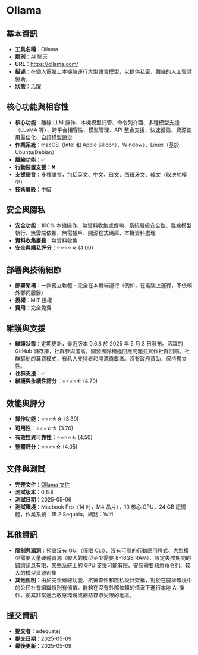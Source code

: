 # Ollama

## 基本資訊
- **工具名稱**：Ollama
- **類別**：AI 聊天
- **URL**：https://ollama.com/
- **描述**：在個人電腦上本機端運行大型語言模型，以提供私密、離線的人工智慧協助。
- **狀態**：活躍

## 核心功能與相容性
- **核心功能**：離線 LLM 操作、本機模型託管、命令列介面、多種模型支援（LLaMA 等）、跨平台相容性、模型管理、API 整合支援、快速推論、資源使用最佳化、自訂模型設定
- **作業系統**：macOS（Intel 和 Apple Silicon）、Windows、Linux（基於 Ubuntu/Debian）
- **離線功能**：✅
- **行動裝置支援**：❌
- **支援語言**：多種語言，包括英文、中文、日文、西班牙文、韓文（取決於模型）
- **技術層級**：中級

## 安全與隱私
- **安全功能**：100% 本機操作、無資料收集或傳輸、系統層級安全性、離線模型執行、無雲端依賴、無需帳戶、開源程式碼庫、本機資料處理
- **資料收集層級**：無資料收集
- **安全與隱私評分**：⭐⭐⭐⭐☆ (4.00)

## 部署與技術細節
- **部署架構**：一款獨立軟體 - 完全在本機端運行（例如，在電腦上運行，不依賴外部伺服器）
- **授權**：MIT 授權
- **費用**：完全免費

## 維護與支援
- **維護狀態**：定期更新，最近版本 0.6.8 於 2025 年 5 月 3 日發布。活躍的 GitHub 儲存庫，社群參與度高。開發團隊積極回應問題並實作社群回饋。社群驅動的募資模式，有私人支持者和開源貢獻者。沒有政府資助，保持獨立性。
- **社群支援**：✅
- **維護與永續性評分**：⭐⭐⭐⭐⯪ (4.70)

## 效能與評分
- **操作功能**：⭐⭐⭐⯪☆ (3.30)
- **可用性**：⭐⭐⭐⯪☆ (3.70)
- **有效性與可靠性**：⭐⭐⭐⭐⯪ (4.50)
- **整體評分**：⭐⭐⭐⭐☆ (4.05)

## 文件與測試
- **完整文件**：[Ollama 文件](../../factsheets/Ollama.pdf)
- **測試版本**：0.6.8
- **測試日期**：2025-05-06
- **測試環境**：Macbook Pro（14 吋，M4 晶片），10 核心 CPU，24 GB 記憶體，作業系統：15.2 Sequoia，網路：Wifi

## 其他資訊
- **限制與漏洞**：預設沒有 GUI（僅限 CLI）、沒有可用的行動應用程式、大型模型需要大量硬體資源（較大的模型至少需要 8-16GB RAM）、設定失敗期間的錯誤訊息有限、某些系統上的 GPU 支援可能有限、安裝需要熟悉命令列、較大的模型資源密集
- **其他說明**：由於完全離線功能、抗審查性和隱私設計架構，對於在威權環境中的公民社會組織特別有價值。能夠在沒有外部依賴的情況下進行本地 AI 操作，使其非常適合敏感環境或網路存取受限的地區。

## 提交資訊
- **提交者**：adequatej
- **提交日期**：2025-05-09
- **最後更新**：2025-05-09